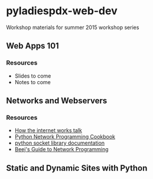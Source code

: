 # pyladiespdx-web-dev
Workshop materials for summer 2015 workshop series

## Web Apps 101

### Resources

* Slides to come
* Notes to come


## Networks and Webservers

### Resources

* [How the internet works talk](http://pyvideo.org/video/1677/how-the-internet-works)
* [Python Network Programming Cookbook](https://www.packtpub.com/networking-and-servers/python-network-programming-cookbook)
* [python socket library documentation](https://docs.python.org/2/library/socket.html)
* [Beej's Guide to Network Programming](http://www.retran.com/beej/index.html)

## Static and Dynamic Sites with Python